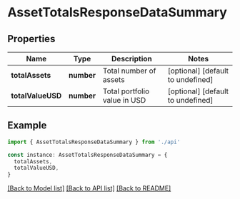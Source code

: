 # AssetTotalsResponseDataSummary

## Properties

| Name              | Type       | Description                  | Notes                             |
| ----------------- | ---------- | ---------------------------- | --------------------------------- |
| **totalAssets**   | **number** | Total number of assets       | [optional] [default to undefined] |
| **totalValueUSD** | **number** | Total portfolio value in USD | [optional] [default to undefined] |

## Example

```typescript
import { AssetTotalsResponseDataSummary } from './api'

const instance: AssetTotalsResponseDataSummary = {
  totalAssets,
  totalValueUSD,
}
```

[[Back to Model list]](../README.md#documentation-for-models) [[Back to API list]](../README.md#documentation-for-api-endpoints) [[Back to README]](../README.md)
